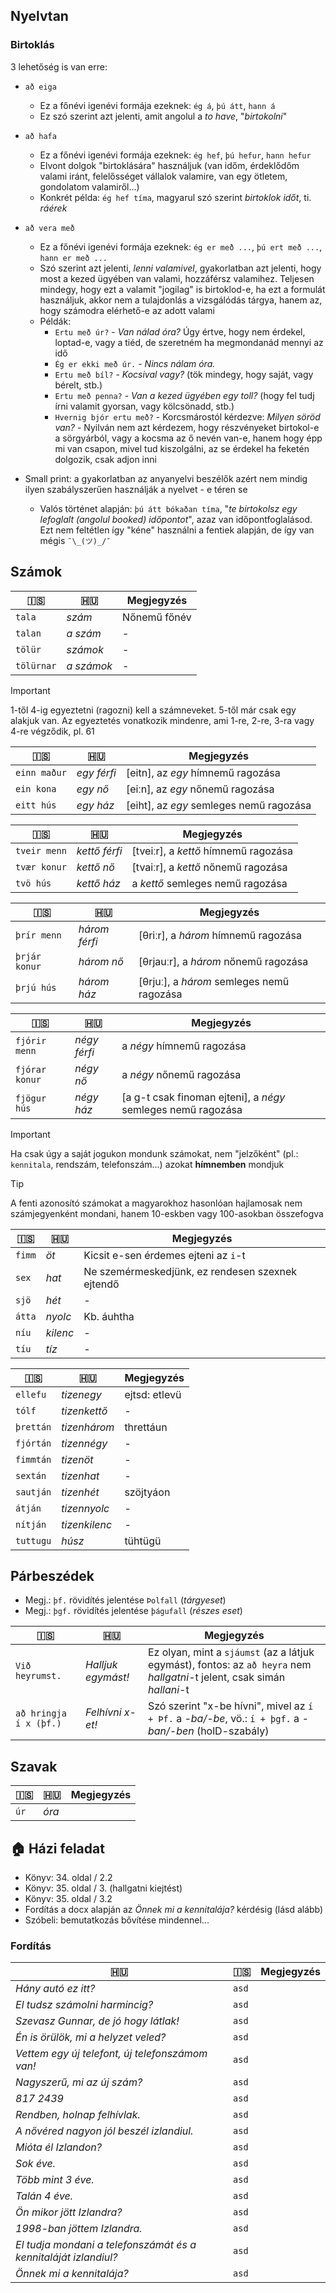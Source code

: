 ## Nyelvtan

### Birtoklás

3 lehetőség is van erre:

- `að eiga`
  - Ez a főnévi igenévi formája ezeknek: `ég á`, `þú átt`, `hann á`
  - Ez szó szerint azt jelenti, amit angolul a _to have_, "_birtokolni_"
- `að hafa`
  - Ez a főnévi igenévi formája ezeknek: `ég hef`, `þú hefur`, `hann hefur`
  - Elvont dolgok "birtoklására" használjuk (van időm, érdeklődőm valami iránt, felelősséget vállalok valamire, van egy ötletem, gondolatom valamiről...)
  - Konkrét példa: `ég hef tíma`, magyarul szó szerint _birtoklok időt_, ti. _ráérek_
- `að vera með`
  - Ez a főnévi igenévi formája ezeknek: `ég er með ...`, `þú ert með ...`, `hann er með ...`
  - Szó szerint azt jelenti, _lenni valamivel_, gyakorlatban azt jelenti, hogy most a kezed ügyében van valami, hozzáférsz valamihez. Teljesen mindegy, hogy ezt a valamit "jogilag" is birtoklod-e, ha ezt a formulát használjuk, akkor nem a tulajdonlás a vizsgálódás tárgya, hanem az, hogy számodra elérhető-e az adott valami
  - Példák:
    - `Ertu með úr?` -  _Van nálad óra?_ Úgy értve, hogy nem érdekel, loptad-e, vagy a tiéd, de szeretném ha megmondanád mennyi az idő
    - `Ég er ekki með úr.` - _Nincs nálam óra._
    - `Ertu með bíl?` - _Kocsival vagy?_ (tök mindegy, hogy saját, vagy bérelt, stb.)
    - `Ertu með penna?` - _Van a kezed ügyében egy toll?_ (hogy fel tudj írni valamit gyorsan, vagy kölcsönadd, stb.)
    - `Hvernig bjór ertu með?` - Korcsmárostól kérdezve: _Milyen söröd van?_ - Nyilván nem azt kérdezem, hogy részvényeket birtokol-e a sörgyárból, vagy a kocsma az ő nevén van-e, hanem hogy épp mi van csapon, mivel tud kiszolgálni, az se érdekel ha feketén dolgozik, csak adjon inni

- Small print: a gyakorlatban az anyanyelvi beszélők azért nem mindig ilyen szabályszerűen használják a nyelvet - e téren se
  - Valós történet alapján: `þú átt bókaðan tíma`, "_te birtokolsz egy lefoglalt (angolul booked) időpontot_", azaz van időpontfoglalásod. Ezt nem feltétlen így "kéne" használni a fentiek alapján, de így van mégis `¯\_(ツ)_/¯`

## Számok

| 🇮🇸                                                              | 🇭🇺    | Megjegyzés |
|-----------------------------------------------------------------|-------|------------|
| `tala`                                             | _szám_ | Nőnemű főnév           |
| `talan`                                             | _a szám_ |      -      |
| `tölür`                                             | _számok_ |       -     |
| `tölürnar`                                             | _a számok_ |   -         |

> [!IMPORTANT]
> 1-től 4-ig egyeztetni (ragozni) kell a számneveket. 5-től már csak egy alakjuk van. Az egyeztetés vonatkozik mindenre, ami 1-re, 2-re, 3-ra vagy 4-re végződik, pl. 61

| 🇮🇸           | 🇭🇺          | Megjegyzés                              |
|--------------|-------------|-----------------------------------------|
| `einn maður` | _egy férfi_ | [eitn], az _egy_ hímnemű ragozása       |
| `ein kona`   | _egy nő_    | [eiːn], az _egy_ nőnemű ragozása        |
| `eitt hús`   | _egy ház_   | [eiht], az _egy_ semleges nemű ragozása |

| 🇮🇸           | 🇭🇺            | Megjegyzés                           |
|--------------|---------------|--------------------------------------|
| `tveir menn` | _kettő férfi_ | [tveiːr], a _kettő_ hímnemű ragozása |
| `tvær konur` | _kettő nő_    | [tvaiːr], a _kettő_ nőnemű ragozása  |
| `tvö hús`    | _kettő ház_   | a _kettő_ semleges nemű ragozása     |

| 🇮🇸            | 🇭🇺            | Megjegyzés                                |
|---------------|---------------|-------------------------------------------|
| `þrír menn`   | _három férfi_ | [θriːr], a _három_ hímnemű ragozása       |
| `þrjár konur` | _három nő_    | [θrjauːr], a _három_ nőnemű ragozása      |
| `þrjú hús`    | _három ház_   | [θrjuː], a _három_ semleges nemű ragozása |

| 🇮🇸             | 🇭🇺           | Megjegyzés                                                   |
|----------------|--------------|--------------------------------------------------------------|
| `fjórir menn`  | _négy férfi_ | a _négy_ hímnemű ragozása                                    |
| `fjórar konur` | _négy nő_    | a _négy_ nőnemű ragozása                                     |
| `fjögur hús`   | _négy ház_   | [a g-t csak finoman ejteni], a _négy_ semleges nemű ragozása |

> [!IMPORTANT]
> Ha csak úgy a saját jogukon mondunk számokat, nem "jelzőként" (pl.: `kennitala`, rendszám, telefonszám...) azokat **hímnemben** mondjuk

> [!TIP]
> A fenti azonosító számokat a magyarokhoz hasonlóan hajlamosak nem számjegyenként mondani, hanem 10-eskben vagy 100-asokban összefogva

| 🇮🇸     | 🇭🇺       | Megjegyzés                                       |
|--------|----------|--------------------------------------------------|
| `fimm` | _öt_     | Kicsit e-sen érdemes ejteni az `i`-t             |
| `sex`  | _hat_    | Ne szemérmeskedjünk, ez rendesen szexnek ejtendő |
| `sjö`  | _hét_    | -                                                |
| `átta` | _nyolc_  | Kb. áuhtha                                       |
| `níu`  | _kilenc_ | -                                                |
| `tíu`  | _tíz_    | -                                                |

| 🇮🇸        | 🇭🇺            | Megjegyzés    |
|-----------|---------------|---------------|
| `ellefu`  | _tizenegy_    | ejtsd: etlevü |
| `tólf`    | _tizenkettő_  | -             |
| `þrettán` | _tizenhárom_  | threttáun     |
| `fjórtán` | _tizennégy_   | -             |
| `fimmtán` | _tizenöt_     | -             |
| `sextán`  | _tizenhat_    | -             |
| `sautján` | _tizenhét_    | szöjtyáon     |
| `átján`   | _tizennyolc_  | -             |
| `nítján`  | _tizenkilenc_ | -             |
| `tuttugu` | _húsz_        | tühtügü       |

## Párbeszédek

- Megj.: `þf.` rövidítés jelentése `Þolfall` (_tárgyeset_)
- Megj.: `þgf.` rövidítés jelentése `þágufall` (_részes eset_)

| 🇮🇸                     | 🇭🇺                 | Megjegyzés                                                                                                               |
|------------------------|--------------------|--------------------------------------------------------------------------------------------------------------------------|
| `Við heyrumst.`        | _Halljuk egymást!_ | Ez olyan, mint a `sjáumst` (az a látjuk egymást), fontos: az `að heyra` nem _hallgatni_-t jelent, csak simán _hallani_-t |
| `að hringja í x (þf.)` | _Felhívni x-et!_   | Szó szerint "x-be hívni", mivel az `í + Þf.` a _-ba/-be_, vö.: `í + þgf.` a _-ban/-ben_ (holD-szabály)                   |

## Szavak

| 🇮🇸                                                              | 🇭🇺    | Megjegyzés |
|-----------------------------------------------------------------|-------|------------|
| `úr`                                             | _óra_ |            |

## 🏠 Házi feladat

- Könyv: 34. oldal / 2.2
- Könyv: 35. oldal / 3. (hallgatni kiejtést)
- Könyv: 35. oldal / 3.2
- Fordítás a docx alapján az _Önnek mi a kennitalája?_ kérdésig (lásd alább)
- Szóbeli: bemutatkozás bővítése mindennel...

### Fordítás
| 🇭🇺                                                              | 🇮🇸    | Megjegyzés |
|-----------------------------------------------------------------|-------|------------|
| _Hány autó ez itt?_                                             | `asd` |            |
| _El tudsz számolni harmincig?_                                  | `asd` |            |
| _Szevasz Gunnar, de jó hogy látlak!_                            | `asd` |            |
| _Én is örülök, mi a helyzet veled?_                             | `asd` |            |
| _Vettem egy új telefont, új telefonszámom van!_                 | `asd` |            |
| _Nagyszerű, mi az új szám?_                                     | `asd` |            |
| _817 2439_                                                      | `asd` |            |
| _Rendben, holnap felhívlak._                                    | `asd` |            |
| _A nővéred nagyon jól beszél izlandiul._                        | `asd` |            |
| _Mióta él Izlandon?_                                            | `asd` |            |
| _Sok éve._                                                      | `asd` |            |
| _Több mint 3 éve._                                              | `asd` |            |
| _Talán 4 éve._                                                  | `asd` |            |
| _Ön mikor jött Izlandra?_                                       | `asd` |            |
| _1998-ban jöttem Izlandra._                                     | `asd` |            |
| _El tudja mondani a telefonszámát és a kennitaláját izlandiul?_ | `asd` |            |
| _Önnek mi a kennitalája?_                                       | `asd` |            |
